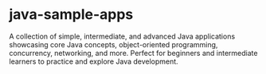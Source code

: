 # java-sample-apps
A collection of simple, intermediate, and advanced Java applications showcasing core Java concepts, object-oriented programming, concurrency, networking, and more. Perfect for beginners and intermediate learners to practice and explore Java development.
